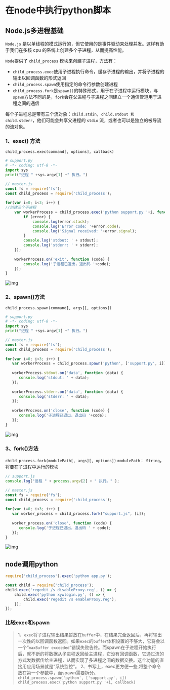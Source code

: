 # 在node中执行python脚本

## Node.js多进程基础

`Node.js` 是以单线程的模式运行的，但它使用的是事件驱动来处理并发。这样有助于我们在多核 cpu 的系统上创建多个子进程，从而提高性能。

`Node`提供了 `child_process` 模块来创建子进程，方法有：

-   `child_process.exec`使用子进程执行命令，缓存子进程的输出，并将子进程的输出以回调函数的形式返回
-   `child_process.spawn`使用指定的命令行参数创建进程
-   `child_process.fork`是`spawn()`的特殊形式，用于在子进程中运行模块，与`spawn`方法不同的是，`fork`会在父进程与子进程之间建立一个通信管道用于进程之间的通信

每个子进程总是带有三个流对象：`child.stdin, child.stdout 和child.stderr`，他们可能会共享父进程的 `stdio` 流，或者也可以是独立的被导流的流对象。

### 1、exec() 方法

`child_process.exec(command[, options], callback)`

```python
# support.py
# -*- coding: utf-8 -*-
import sys
print("进程 " +sys.argv[1] +" 执行。") 
```

```javascript
// master.js
const fs = require('fs');
const child_process = require('child_process');
 
for(var i=0; i<3; i++) {
//创建三个子进程
    var workerProcess = child_process.exec('python support.py '+i, function (error, stdout, stderr) {
        if (error) {
            console.log(error.stack);
            console.log('Error code: '+error.code);
            console.log('Signal received: '+error.signal);
        }
        console.log('stdout: ' + stdout);
        console.log('stderr: ' + stderr);
    });
 
    workerProcess.on('exit', function (code) {
        console.log('子进程已退出，退出码 '+code);
    });
}
```

![img](https://gitee.com/jxprog/PicBed/raw/master/md/2021/11/11-175407)

### 2、spawn()方法

`child_process.spawn(command[, args][, options])`

```python
# support.py
# -*- coding: utf-8 -*-
import sys
print("进程 " +sys.argv[1] +" 执行。") 
```

```javascript
// master.js
const fs = require('fs');
const child_process = require('child_process');
 
for(var i=0; i<3; i++) {
   var workerProcess = child_process.spawn('python', ['support.py', i]);
 
   workerProcess.stdout.on('data', function (data) {
      console.log('stdout: ' + data);
   });
 
   workerProcess.stderr.on('data', function (data) {
      console.log('stderr: ' + data);
   });
 
   workerProcess.on('close', function (code) {
      console.log('子进程已退出，退出码 '+code);
   });
}
```

![img](https://gitee.com/jxprog/PicBed/raw/master/md/2021/11/11-175413)

### 3、fork()方法

`child_process.fork(modulePath[, args][, options])`
`modulePath： String`，将要在子进程中运行的模块

```javascript
// support.js
console.log("进程 " + process.argv[2] + " 执行。" );
```

```javascript
// master.js
const fs = require('fs');
const child_process = require('child_process');
 
for(var i=0; i<3; i++) {
   var worker_process = child_process.fork("support.js", [i]);    
 
   worker_process.on('close', function (code) {
      console.log('子进程已退出，退出码 ' + code);
   });
}
```

![img](https://gitee.com/jxprog/PicBed/raw/master/md/2021/11/11-175421)

## node调用python

```javascript
require('child_process').exec('python app.py');
```

```javascript
const child = require('child_process');
child.exec('regedit /s disableProxy.reg', () => {
    child.exec('python xywlogin.py', () => {
        child.exec('regedit /s enableProxy.reg');
    });
});
```

### 比较exec和spawn

>   1、`exec`将子进程输出结果暂放在`buffer`中，在结果完全返回后，再将输出一次性的以回调函数返回。如果`exec`的`buffer`体积设置的不够大，它将会以一个“`maxBuffer exceeded`”错误失败告终。而spawn在子进程开始执行后，就不断的将数据从子进程返回给主进程，它没有回调函数，它通过流的方式发数据传给主进程，从而实现了多进程之间的数据交换。这个功能的直接用应用场景就是“系统监控”。
>   2、书写上，exec更方便一些,将整个命令放在第一个参数中，而spawn需要拆分。
>   `child_process.spawn('python', ['support.py', i])`
>   `child_process.exec('python support.py '+i, callback)`
